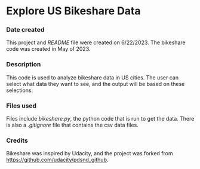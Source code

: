 # Explore US Bikeshare Data

### Date created
This project and _README_ file were created on 6/22/2023. The bikeshare code was created in May of 2023.

### Description
This code is used to analyze bikeshare data in US cities. The user can select what data they want to see, and the output will be based on these selections.

### Files used
Files include _bikeshare.py_, the python code that is run to get the data. There is also a _.gitignore_ file that contains the csv data files.

### Credits
Bikeshare was inspired by Udacity, and the project was forked from https://github.com/udacity/pdsnd_github.
